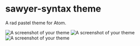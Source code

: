 # sawyer-syntax theme

A rad pastel theme for Atom.

![A screenshot of your theme](https://user-images.githubusercontent.com/13185159/35490562-98420614-04f4-11e8-9a1a-be53414f3a0a.png)
![A screenshot of your theme](https://user-images.githubusercontent.com/13185159/35490615-0d4db2a0-04f5-11e8-94a4-5f8a3022af2a.png)
![A screenshot of your theme](https://user-images.githubusercontent.com/13185159/35490631-24f9fdaa-04f5-11e8-8570-47c27fd7a586.png)
